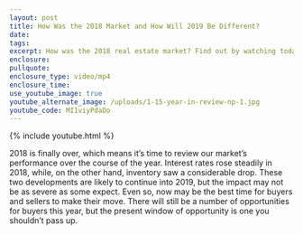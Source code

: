 ```yaml
---
layout: post
title: How Was the 2018 Market and How Will 2019 Be Different?
date:
tags:
excerpt: How was the 2018 real estate market? Find out by watching today’s message.
enclosure:
pullquote:
enclosure_type: video/mp4
enclosure_time:
use_youtube_image: true
youtube_alternate_image: /uploads/1-15-year-in-review-np-1.jpg
youtube_code: MI1viyPdaDo
---
```


{% include youtube.html %}

2018 is finally over, which means it’s time to review our market’s performance over the course of the year. Interest rates rose steadily in 2018, while, on the other hand, inventory saw a considerable drop. These two developments are likely to continue into 2019, but the impact may not be as severe as some expect. Even so, now may be the best time for buyers and sellers to make their move. There will still be a number of opportunities for buyers this year, but the present window of opportunity is one you shouldn’t pass up.
